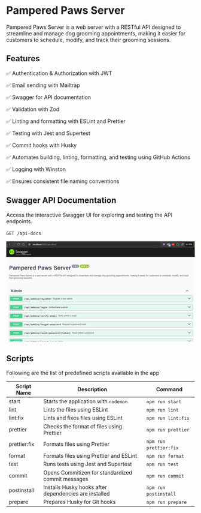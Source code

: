 # Pampered Paws Server

Pampered Paws Server is a web server with a RESTful API designed to streamline and manage dog grooming appointments, making it easier for customers to schedule, modify, and track their grooming sessions.

## Features

✅ Authentication & Authorization with JWT

✅ Email sending with Mailtrap

✅ Swagger for API documentation

✅ Validation with Zod

✅ Linting and formatting with ESLint and Prettier

✅ Testing with Jest and Supertest

✅ Commit hooks with Husky

✅ Automates building, linting, formatting, and testing using GitHub Actions

✅ Logging with Winston

✅ Ensures consistent file naming conventions

## Swagger API Documentation

Access the interactive Swagger UI for exploring and testing the API endpoints.

`GET /api-docs`

![Swagger](./img/swagger-api.png)

## Scripts

Following are the list of predefined scripts available in the app

| Script Name  | Description                                           | Command                |
| ------------ | ----------------------------------------------------- | ---------------------- |
| start        | Starts the application with `nodemon`                 | `npm run start`        |
| lint         | Lints the files using ESLint                          | `npm run lint`         |
| lint:fix     | Lints and fixes files using ESLint                    | `npm run lint:fix`     |
| prettier     | Checks the format of files using Prettier             | `npm run prettier`     |
| prettier:fix | Formats files using Prettier                          | `npm run prettier:fix` |
| format       | Formats files using Prettier and ESLint               | `npm run format`       |
| test         | Runs tests using Jest and Supertest                   | `npm run test`         |
| commit       | Opens Commitizen for standardized commit messages     | `npm run commit`       |
| postinstall  | Installs Husky hooks after dependencies are installed | `npm run postinstall`  |
| prepare      | Prepares Husky for Git hooks                          | `npm run prepare`      |
